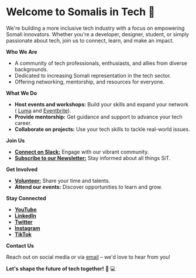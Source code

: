 # Welcome to Somalis in Tech 🐪

We're building a more inclusive tech industry with a focus on empowering Somali innovators. Whether you're a developer,
designer, student, or simply passionate about tech, join us to connect, learn, and make an impact.

**Who We Are**

* A community of tech professionals, enthusiasts, and allies from diverse backgrounds.
* Dedicated to increasing Somali representation in the tech sector.
* Offering networking, mentorship, and resources for everyone.

**What We Do**

* **Host events and workshops:** Build your skills and expand your network (
  [Luma](https://lu.ma/u/somalisintech) and [Eventbrite](https://somalisintech.eventbrite.com/)).
* **Provide mentorship:** Get guidance and support to advance your tech career.
* **Collaborate on projects:**  Use your tech skills to tackle real-world issues.

**Join Us**

* [**Connect on Slack:**](https://somalisintech.com/slack) Engage with our vibrant
  community.
* [**Subscribe to our Newsletter:**](https://somalisintech.substack.com) Stay informed about all things
  SiT.

**Get Involved**

* [**Volunteer:**](https://docs.google.com/forms/d/e/1FAIpQLSdOnpyTbdbJ22DUEP2kZ-DLa-QpGz5pTzDnxEHzBWYlOLpuEQ/viewform)
  Share your time and
  talents.
* **Attend our events:** Discover opportunities to learn and grow.

**Stay Connected**

* [**YouTube**](https://www.youtube.com/somalisintech)
* [**LinkedIn**](https://www.linkedin.com/company/somalisintech)
* [**Twitter**](https://twitter.com/somalisintech)
* [**Instagram**](https://www.instagram.com/somalisintech_)
* [**TikTok**](https://www.tiktok.com/@somalisintech)

**Contact Us**

Reach out on social media or via [email](mailto:enquiries@somalisintech.com) – we'd love to hear from you!

**Let's shape the future of tech together!** 🐪 💻 
